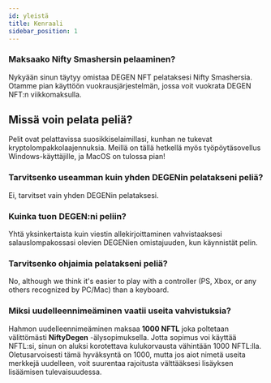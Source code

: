 ```yaml
---
id: yleistä
title: Kenraali
sidebar_position: 1
---
```


### **Maksaako Nifty Smashersin pelaaminen?**

Nykyään sinun täytyy omistaa DEGEN NFT pelataksesi Nifty Smashersia. Otamme pian käyttöön vuokrausjärjestelmän, jossa voit vuokrata DEGEN NFT:n viikkomaksulla.

## Missä voin pelata peliä?

Pelit ovat pelattavissa suosikkiselaimillasi, kunhan ne tukevat kryptolompakkolaajennuksia. Meillä on tällä hetkellä myös työpöytäsovellus Windows-käyttäjille, ja MacOS on tulossa pian!

### **Tarvitsenko useamman kuin yhden DEGENin pelatakseni peliä?**

Ei, tarvitset vain yhden DEGENin pelataksesi.

### Kuinka tuon DEGEN:ni peliin?

Yhtä yksinkertaista kuin viestin allekirjoittaminen vahvistaaksesi salauslompakossasi olevien DEGENien omistajuuden, kun käynnistät pelin.

### **Tarvitsenko ohjaimia pelatakseni peliä?**

No, although we think it's easier to play with a controller (PS, Xbox, or any others recognized by PC/Mac) than a keyboard.

### Miksi uudelleennimeäminen vaatii useita vahvistuksia?

Hahmon uudelleennimeäminen maksaa **1000 NFTL** joka poltetaan välittömästi **NiftyDegen** -älysopimuksella. Jotta sopimus voi käyttää NFTL:si, sinun on aluksi korotettava kulukorvausta vähintään 1000 NFTL:lla. Oletusarvoisesti tämä hyväksyntä on 1000, mutta jos aiot nimetä useita merkkejä uudelleen, voit suurentaa rajoitusta välttääksesi lisäyksen lisäämisen tulevaisuudessa.
